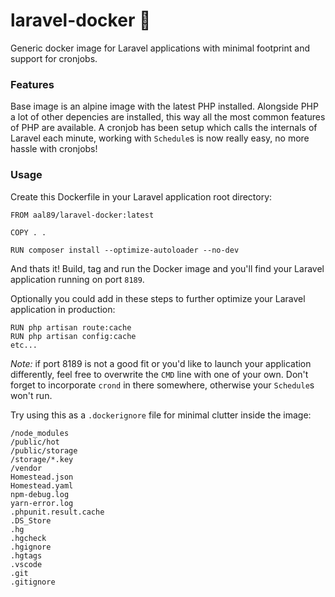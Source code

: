 # laravel-docker 🐳

Generic docker image for Laravel applications with minimal footprint and support for cronjobs.

### Features

Base image is an alpine image with the latest PHP installed. Alongside PHP a lot of other depencies are installed,
this way all the most common features of PHP are available. A cronjob has been setup which calls the internals
of Laravel each minute, working with `Schedule`s is now really easy, no more hassle with cronjobs!

### Usage

Create this Dockerfile in your Laravel application root directory:

```
FROM aal89/laravel-docker:latest

COPY . .

RUN composer install --optimize-autoloader --no-dev
```

And thats it! Build, tag and run the Docker image and you'll find your Laravel application running on port `8189`.

Optionally you could add in these steps to further optimize your Laravel application in production:

```
RUN php artisan route:cache
RUN php artisan config:cache
etc...
```

*Note:* if port 8189 is not a good fit or you'd like to launch your application differently, feel free to overwrite the `CMD` line with one of your own. Don't
forget to incorporate `crond` in there somewhere, otherwise your `Schedule`s won't run.

Try using this as a `.dockerignore` file for minimal clutter inside the image:

```
/node_modules
/public/hot
/public/storage
/storage/*.key
/vendor
Homestead.json
Homestead.yaml
npm-debug.log
yarn-error.log
.phpunit.result.cache
.DS_Store
.hg
.hgcheck
.hgignore
.hgtags
.vscode
.git
.gitignore
```
